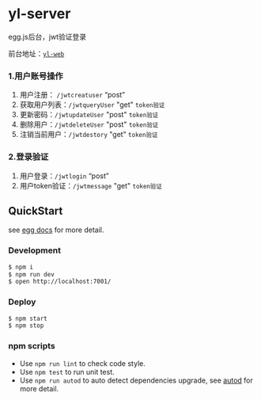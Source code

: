 # yl-server

egg.js后台，jwt验证登录

前台地址：[`yl-web`](https://github.com/inditf/yl-web)
### 1.用户账号操作
1.  用户注册： `/jwtcreatuser` “post”               
2.  获取用户列表：`/jwtqueryUser` "get" `token验证`
3.  更新密码：`/jwtupdateUser` "post" `token验证`
4.  删除用户：`/jwtdeleteUser` "post" `token验证`
5.  注销当前用户：`/jwtdestory`    "get" `token验证`
### 2.登录验证
1. 用户登录：`/jwtlogin` “post”
2. 用户token验证：`/jwtmessage` "get" `token验证`

## QuickStart

<!-- add docs here for user -->

see [egg docs][egg] for more detail.

### Development

```bash
$ npm i
$ npm run dev
$ open http://localhost:7001/
```

### Deploy

```bash
$ npm start
$ npm stop
```

### npm scripts

- Use `npm run lint` to check code style.
- Use `npm test` to run unit test.
- Use `npm run autod` to auto detect dependencies upgrade, see [autod](https://www.npmjs.com/package/autod) for more detail.


[egg]: https://eggjs.org